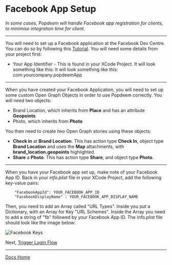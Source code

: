 # Facebook App Setup

*In some cases, Popdeem will handle Facebook app registration for clients, to minimise integration time for client.*

---

You will need to set up a Facebook application at the Facebook Dev Centre. You can do so by following this [Tutorial](https://developers.facebook.com/docs/apps/register "Facebook Tutorial"). You will need some details from your project first:

* Your App Identifier - This is found in your XCode Project. It will look something like this: It will look something like this: com.yourcompany.popdeemApp

---

When you have created your Facebook Application, you will need to set up some custom Open Graph Objects in order to use Popdeem correctly. You will need two objects:

* Brand Location, which inherits from **Place** and has an attribute **Geopoints**  
* Photo, which inherits from **Photo**

You then need to create *two* Open Graph stories using these objects:

* **Check in** at **Brand Location**. This has action type **Check In**, object type **Brand Location** and uses the **Map** attachments, with **brand_location.geopoints** highlighted.
* **Share** a **Photo**. This has action type **Share**, and object type **Photo**.

---

When you have your Facebook app set up, make note of your Facebook App ID. Back in your *info.plist* file in your XCode Project, add the following key-value pairs:

```
    "FacebookAppId": YOUR_FACEBOOK_APP_ID
    "FacebookDisplayName" : YOUR_FACEBOOK_APP_DISPLAY_NAME
```

Then, you need to add an Array called "URL Types". Inside you put a Dictionary, with an Array for Key "URL Schemes". Inside the Array you need to add a string of "fb" followed by your Facebook App ID. The info.plist file should look like the image below:

![Facebook Keys](https://9ba8132fae9818edf2a4a87a4d76ad20d8553cc4.googledrive.com/host/0BybHx9-1eNB4NDgwUW9aZTJNVEE/apiDocs_plistFacebook.png)  

Next, [Trigger Login Flow](https://github.com/Popdeem/Popdeem-SDK-iOS/tree/master/Docs/login_flow.md "Login Flow")

---
[Docs Home](https://github.com/Popdeem/Popdeem-SDK-iOS/tree/master/Docs/README.md "Docs Home")
